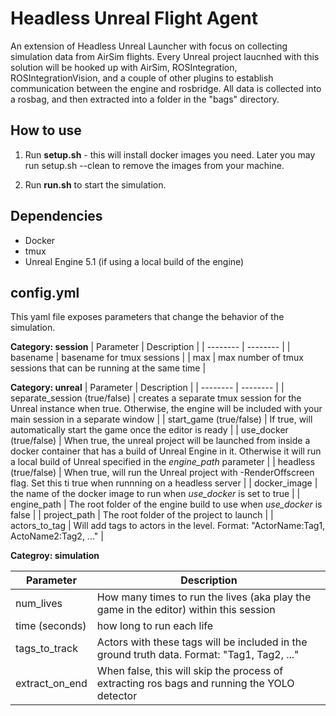 # Headless Unreal Flight Agent

An extension of Headless Unreal Launcher with focus on collecting simulation data from AirSim flights. Every Unreal project laucnhed with this solution will be hooked up with AirSim, ROSIntegration, ROSIntegrationVision, and a couple of other plugins to establish communication between the engine and rosbridge. All data is collected into a rosbag, and then extracted into a folder in the "bags" directory.

## How to use

1. Run __setup.sh__ - this will install docker images you need. Later you may run setup.sh --clean to remove the images from your machine.

2. Run __run.sh__ to start the simulation.

## Dependencies

* Docker
* tmux
* Unreal Engine 5.1 (if using a local build of the engine)

## config.yml
This yaml file exposes parameters that change the behavior of the simulation.

__Category: session__
| Parameter | Description |
| -------- | -------- |
| basename   | basename for tmux sessions    |
| max   | max number of tmux sessions that can be running at the same time    |

__Category: unreal__
| Parameter | Description |
| -------- | -------- |
| separate_session (true/false)   | creates a separate tmux session for the Unreal  instance when true. Otherwise, the engine will be included with your main session in a separate window   |
| start_game (true/false)   | If true, will automatically start the game once the editor is ready   |
| use_docker (true/false)   | When true, the unreal project will be launched from inside a docker container that has a build of Unreal Engine in it. Otherwise it will run a local build of Unreal specified in the _engine_path_ parameter   |
| headless (true/false)   | When true, will run the Unreal project with -RenderOffscreen flag. Set this ti true when runnning on a headless server   |
| docker_image | the name of the docker image to run when _use_docker_ is set to true   |
| engine_path   | The root folder of the engine build to use when _use_docker_ is false   |
| project_path   | The root folder of the project to launch   |
| actors_to_tag   | Will add tags to actors in the level. Format: "ActorName:Tag1, ActoName2:Tag2, ..."   |

__Categroy: simulation__

| Parameter | Description |
| -------- | -------- |
| num_lives   | How many times to run the lives (aka play the game in the editor) within this session  |
| time (seconds)   | how long to run each life   |
| tags_to_track   | Actors with these tags will be included in the ground truth data. Format: "Tag1, Tag2, ..."   |
| extract_on_end   | When false, this will skip the process of extracting ros bags and running the YOLO detector   |